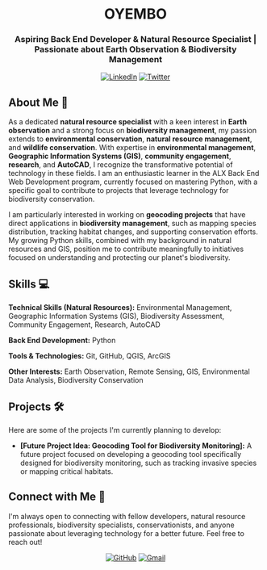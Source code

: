 <h1 align="center">OYEMBO</h1>
<h3 align="center">Aspiring Back End Developer & Natural Resource Specialist | Passionate about Earth Observation & Biodiversity Management</h3>

<p align="center">
  <a href="YOUR_LINKEDIN_PROFILE_URL" target="_blank"><img src="https://img.shields.io/badge/LinkedIn-%230077B5.svg?style=for-the-badge&logo=linkedin&logoColor=white" alt="LinkedIn"></a>
  <a href="YOUR_TWITTER_PROFILE_URL" target="_blank"><img src="https://img.shields.io/badge/Twitter-%231DA1F2.svg?style=for-the-badge&logo=twitter&logoColor=white" alt="Twitter"></a>
</p>

## About Me 🌱

As a dedicated **natural resource specialist** with a keen interest in **Earth observation** and a strong focus on **biodiversity management**, my passion extends to **environmental conservation**, **natural resource management**, and **wildlife conservation**. With expertise in **environmental management**, **Geographic Information Systems (GIS)**, **community engagement**, **research**, and **AutoCAD**, I recognize the transformative potential of technology in these fields. I am an enthusiastic learner in the ALX Back End Web Development program, currently focused on mastering Python, with a specific goal to contribute to projects that leverage technology for biodiversity conservation.

I am particularly interested in working on **geocoding projects** that have direct applications in **biodiversity management**, such as mapping species distribution, tracking habitat changes, and supporting conservation efforts. My growing Python skills, combined with my background in natural resources and GIS, position me to contribute meaningfully to initiatives focused on understanding and protecting our planet's biodiversity.

## Skills 💻

**Technical Skills (Natural Resources):** Environmental Management, Geographic Information Systems (GIS), Biodiversity Assessment, Community Engagement, Research, AutoCAD

**Back End Development:** Python

**Tools & Technologies:** Git, GitHub, QGIS, ArcGIS

**Other Interests:** Earth Observation, Remote Sensing, GIS, Environmental Data Analysis, Biodiversity Conservation

## Projects 🛠️

Here are some of the projects I'm currently planning to develop:
* **[Future Project Idea: Geocoding Tool for Biodiversity Monitoring]:** A future project focused on developing a geocoding tool specifically designed for biodiversity monitoring, such as tracking invasive species or mapping critical habitats.

## Connect with Me 🤝

I'm always open to connecting with fellow developers, natural resource professionals, biodiversity specialists, conservationists, and anyone passionate about leveraging technology for a better future. Feel free to reach out!

<p align="center">
  <a href="YOUR_GITHUB_PROFILE_URL" target="_blank"><img src="https://img.shields.io/badge/GitHub-100000?style=for-the-badge&logo=github&logoColor=white" alt="GitHub"></a>
  <a href="YOUR_EMAIL_ADDRESS" target="_blank"><img src="https://img.shields.io/badge/Gmail-D14836?style=for-the-badge&logo=gmail&logoColor=white" alt="Gmail"></a>
</p>
